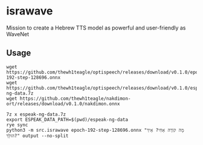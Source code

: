 # israwave

Mission to create a Hebrew TTS model as powerful and user-friendly as WaveNet

## Usage

```console
wget https://github.com/thewh1teagle/optispeech/releases/download/v0.1.0/epoch-192-step-128696.onnx
wget https://github.com/thewh1teagle/optispeech/releases/download/v0.1.0/espeak-ng-data.7z
wget https://github.com/thewh1teagle/nakdimon-ort/releases/download/v0.1.0/nakdimon.onnx

7z x espeak-ng-data.7z
export ESPEAK_DATA_PATH=$(pwd)/espeak-ng-data
rye sync
python3 -m src.israwave epoch-192-step-128696.onnx "מָה קוֹרֶה אָחִי? אֵיךְ הוֹלֵךְ?" output --no-split
```